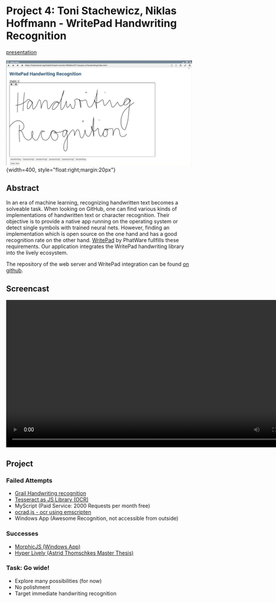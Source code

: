 # Project 4: Toni Stachewicz, Niklas Hoffmann - WritePad Handwriting Recognition

[presentation](presentation.pdf)

![](screenshot.jpg){width=400, style="float:right;margin:20px"}

## Abstract

In an era of machine learning, recognizing handwritten text becomes a solveable task. When looking on GitHub, one can find various kinds of implementations of handwritten text or character recognition. Their objective is to provide a native app running on the operating system or detect single symbols with trained neural nets. However, finding an implementation which is open source on the one hand and has a good recognition rate on the other hand. [WritePad](http://www.phatware.com/index.php?q=page/writepad/ipad/de#) by PhatWare fullfills these requirements. Our application integrates the WritePad handwriting library into the lively ecosystem.


The repository of the web server and WritePad integration can be found [on github](https://github.com/NHoff95/WebDev17_18_HandwritingRecognition).


## Screencast

<video autoplay controls width=800><source src="screencast.mp4" type="video/mp4"></video>


## Project

### Failed Attempts

- [Grail Handwriting recognition](https://lively-kernel.org/lively4/lively4-core/demos/grail-handwriting.html)
- [Tesseract as JS Library (OCR)](https://lively-kernel.org/lively4/lively4-core/demos/tesseract_hand.html)
- MyScript (Paid Service: 2000 Requests per month free)
- [ocrad.js - ocr using emscripten](https://antimatter15.com/project/ocrad-js/)
- Windows App (Awesome Recognition, not accessible from outside)

### Successes

- [MorphicJS (Windows App)](https://github.com/timfel/morphicjs-pen)
- [Hyper Lively (Astrid Thomschkes Master Thesis)](http://athomschke.github.io/hyperlively/src/client/index.html)

### Task: Go wide!

- Explore many possibilities (for now)
- No polishment
- Target immediate handwriting recognition

